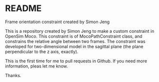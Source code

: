 # README
Frame orientation constraint created by Simon Jeng

This is a repository created by Simon Jeng to make a custom constraint in OpenSim Moco. This constraint is of MocoPathConstraint class, and constrains the relative angle between two frames. The constraint was developed for two-dimensional model in the sagittal plane (the plane perpendicular to the z axis, exactly).

This is the first time for me to pull requests in Github. If you need more information, pleas let me know.

Thanks.
